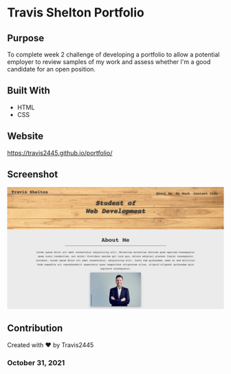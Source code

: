 # Travis Shelton Portfolio

## Purpose
To complete week 2 challenge of developing a portfolio to allow a potential employer to review samples of my work and assess whether I'm a good candidate for an open position. 

## Built With
* HTML
* CSS

## Website
https://travis2445.github.io/portfolio/

## Screenshot
![Screen Shot of Page](assets/images/screengrab1.jpeg)

## Contribution
Created with ❤️ by Travis2445

### October 31, 2021